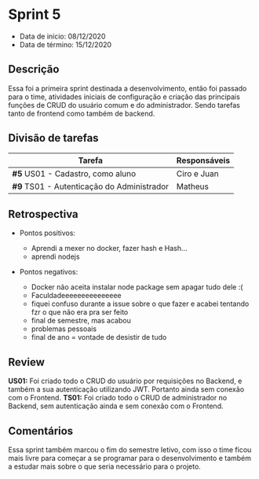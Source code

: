 # Sprint 5

- Data de início: 08/12/2020
- Data de término: 15/12/2020

## Descrição

Essa foi a primeira sprint destinada a desenvolvimento, então foi passado para o time, atividades iniciais de configuração e criação das principais funções de CRUD do usuário comum e do administrador. Sendo tarefas tanto de frontend como também de backend.


## Divisão de tarefas

|Tarefa|Responsáveis|
|------|------------|
|**#5** US01 - Cadastro, como aluno |Ciro e Juan|
|**#9** TS01 - Autenticação do Administrador |Matheus|

## Retrospectiva 

- Pontos positivos: 
    - Aprendi a mexer no docker, fazer hash e Hash...
    - aprendi nodejs

- Pontos negativos: 
    - Docker não aceita instalar node package sem apagar tudo dele :(
    - Faculdadeeeeeeeeeeeeeee
    - fiquei confuso durante a issue sobre o que fazer e acabei tentando fzr o que não era pra ser feito
    - final de semestre, mas acabou
    - problemas pessoais
    - final de ano = vontade de desistir de tudo 

## Review

**US01:** Foi criado todo o CRUD do usuário por requisições no Backend, e também a sua autenticação utilizando JWT. Portanto ainda sem conexão com o Frontend.
**TS01:** Foi criado todo o CRUD de administrador no Backend, sem autenticação ainda e sem conexão com o Frontend.

## Comentários

Essa sprint também marcou o fim do semestre letivo, com isso o time ficou mais livre para começar a se programar para o desenvolvimento e também a estudar mais sobre o que seria necessário para o projeto.